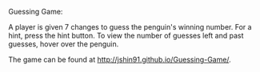 Guessing Game:

A player is given 7 changes to guess the penguin's winning number. For a hint, press the hint button. To view the number of guesses left and past guesses, hover over the penguin. 

The game can be found at http://jshin91.github.io/Guessing-Game/.
